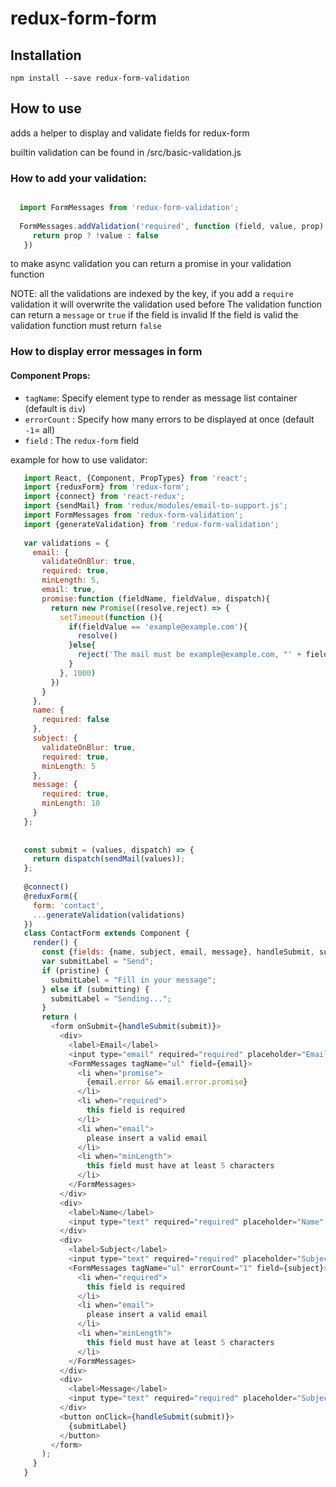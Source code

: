 # redux-form-form

## Installation
```npm install --save redux-form-validation```

## How to use
adds a helper to display and validate fields for redux-form

builtin validation can be found in /src/basic-validation.js


### How to add your validation:
```javascript

  import FormMessages from 'redux-form-validation';
  
  FormMessages.addValidation('required', function (field, value, prop) {
     return prop ? !value : false
   })
```
to make async validation you can return a promise in your validation function

NOTE: all the validations are indexed by the key, if you add a `require` validation it will overwrite the validation used before
The validation function can return a `message` or `true` if the field is invalid
If the field is valid the validation function must return `false`


### How to display error messages in form
#### Component Props:

* `tagName`: Specify element type to render as message list container (default is `div`)
* `errorCount` : Specify how many errors to be displayed at once (default `-1`= all)
* `field` : The `redux-form` field


example for how to use validator:

```javascript
   import React, {Component, PropTypes} from 'react';
   import {reduxForm} from 'redux-form';
   import {connect} from 'react-redux';
   import {sendMail} from 'redux/modules/email-to-support.js';
   import FormMessages from 'redux-form-validation';
   import {generateValidation} from 'redux-form-validation';
   
   var validations = {
     email: {
       validateOnBlur: true,
       required: true,
       minLength: 5,
       email: true,
       promise:function (fieldName, fieldValue, dispatch){
         return new Promise((resolve,reject) => {
           setTimeout(function (){
             if(fieldValue == 'example@example.com'){
               resolve()
             }else{
               reject('The mail must be example@example.com, "' + fieldValue '" given!')
             } 
           }, 1000)
         })
       }
     },
     name: {
       required: false
     },
     subject: {
       validateOnBlur: true,
       required: true,
       minLength: 5
     },
     message: {
       required: true,
       minLength: 10
     }
   };
   
   
   const submit = (values, dispatch) => {
     return dispatch(sendMail(values));
   };
   
   @connect()
   @reduxForm({
     form: 'contact',
     ...generateValidation(validations)
   })
   class ContactForm extends Component {
     render() {
       const {fields: {name, subject, email, message}, handleSubmit, submitting, valid, pristine} = this.props;
       var submitLabel = "Send";
       if (pristine) {
         submitLabel = "Fill in your message";
       } else if (submitting) {
         submitLabel = "Sending...";
       }
       return (
         <form onSubmit={handleSubmit(submit)}>
           <div>
             <label>Email</label>
             <input type="email" required="required" placeholder="Email" {...email}/>
             <FormMessages tagName="ul" field={email}>
               <li when="promise">
                 {email.error && email.error.promise}
               </li>
               <li when="required">
                 this field is required
               </li>
               <li when="email">
                 please insert a valid email
               </li>
               <li when="minLength">
                 this field must have at least 5 characters
               </li>
             </FormMessages>
           </div>
           <div>
             <label>Name</label>
             <input type="text" required="required" placeholder="Name" {...name}/>
           </div>
           <div>
             <label>Subject</label>
             <input type="text" required="required" placeholder="Subject" {...subject}/> 
             <FormMessages tagName="ul" errorCount="1" field={subject}>
               <li when="required">
                 this field is required
               </li>
               <li when="email">
                 please insert a valid email
               </li>
               <li when="minLength">
                 this field must have at least 5 characters
               </li>
             </FormMessages>
           </div>
           <div>
             <label>Message</label>
             <input type="text" required="required" placeholder="Subject" {...message}/>
           </div>
           <button onClick={handleSubmit(submit)}>
             {submitLabel}
           </button>
         </form>
       );
     }
   }
   




```


